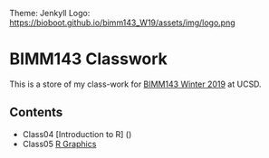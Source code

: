 Theme: Jenkyll
Logo: https://bioboot.github.io/bimm143_W19/assets/img/logo.png
# BIMM143 Classwork

This is a store of my class-work for [BIMM143 Winter 2019](https://bioboot.github.io/bimm143_W19/lectures/#10) at UCSD.

## Contents
- Class04 [Introduction to R] ()
- Class05 [R Graphics](https://github.com/ecmlpz/bimm143/tree/master/Lecture_5) 
